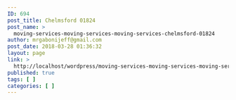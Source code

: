 ```yaml
---
ID: 694
post_title: Chelmsford 01824
post_name: >
  moving-services-moving-services-moving-services-chelmsford-01824
author: mrgabonijeff@gmail.com
post_date: 2018-03-28 01:36:32
layout: page
link: >
  http://localhost/wordpress/moving-services-moving-services-moving-services-chelmsford-01824/
published: true
tags: [ ]
categories: [ ]
---
```

